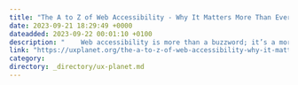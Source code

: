 ```yaml
---
title: "The A to Z of Web Accessibility - Why It Matters More Than Ever"
date: 2023-09-21 18:29:49 +0000
dateadded: 2023-09-22 00:01:10 +0100
description: "    Web accessibility is more than a buzzword; it’s a moral and legal imperative in today’s digitally connected society. This comprehensive…  Continue reading on UX Planet »  "
link: "https://uxplanet.org/the-a-to-z-of-web-accessibility-why-it-matters-more-than-ever-70c3edffb1bc?source=rss----819cc2aaeee0---4"
category:
directory: _directory/ux-planet.md
---
```

